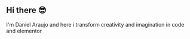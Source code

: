## Hi there 😎

I'm Daniel Araujo and here i transform creativity and imagination in code and elementor

